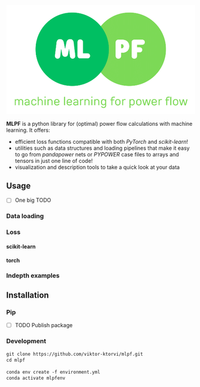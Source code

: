 ![logo.png](images%2Flogo.png)

__MLPF__ is a python library for (optimal) power flow calculations with machine learning.
It offers:

* efficient loss functions compatible with both _PyTorch_ and _scikit-learn_!
* utilities such as data structures and loading pipelines that make it easy to go from
  _pandapower_ nets or _PYPOWER_ case files to arrays and tensors in just one line of code!
* visualization and description tools to take a quick look at your data

## Usage

-[ ] One big TODO

### Data loading

### Loss

#### scikit-learn

#### torch

### Indepth examples

## Installation

### Pip

-[ ] TODO Publish package

### Development

```
git clone https://github.com/viktor-ktorvi/mlpf.git
cd mlpf

conda env create -f environment.yml
conda activate mlpfenv
```
